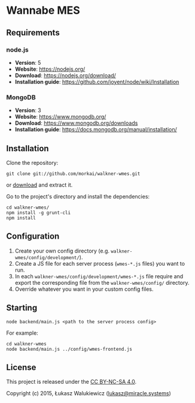 # Wannabe MES

## Requirements

### node.js

  * __Version__: 5
  * __Website__: https://nodejs.org/
  * __Download__: https://nodejs.org/download/
  * __Installation guide__: https://github.com/joyent/node/wiki/Installation

### MongoDB

  * __Version__: 3
  * __Website__: https://www.mongodb.org/
  * __Download__: https://www.mongodb.org/downloads
  * __Installation guide__: https://docs.mongodb.org/manual/installation/

## Installation

Clone the repository:

```
git clone git://github.com/morkai/walkner-wmes.git
```

or [download](https://github.com/morkai/walkner-wmes/zipball/master)
and extract it.

Go to the project's directory and install the dependencies:

```
cd walkner-wmes/
npm install -g grunt-cli
npm install
```

## Configuration

1. Create your own config directory (e.g. `walkner-wmes/config/development/`).
2. Create a JS file for each server process (`wmes-*.js` files) you want to run.
3. In each `walkner-wmes/config/development/wmes-*.js` file require and export the corresponding file from
   the `walkner-wmes/config/` directory.
4. Override whatever you want in your custom config files.

## Starting

```
node backend/main.js <path to the server process config>
```

For example:

```
cd walkner-wmes
node backend/main.js ../config/wmes-frontend.js
```

## License

This project is released under the [CC BY-NC-SA 4.0](https://raw.github.com/morkai/walkner-wmes/master/license.md).

Copyright (c) 2015, Łukasz Walukiewicz (lukasz@miracle.systems)
